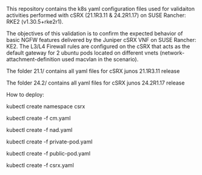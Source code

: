 
This repository contains the k8s yaml configuration files used for validaiton activities performed with cSRX (21.1R3.11 & 24.2R1.17) on SUSE Rancher: RKE2 (v1.30.5+rke2r1).

The objectives of this validation is to confirm the expected behavior of basic NGFW features delivered by the Juniper cSRX VNF on SUSE Rancher: KE2.
The L3/L4 Firewall rules are configured on the cSRX that acts as the default gateway for 2 ubuntu pods located on different vnets (network-attachment-definition used macvlan in the scenario).

The folder 21.1/ contains all yaml files for cSRX junos 21.1R3.11 release

The folder 24.2/ contains all yaml files for cSRX junos 24.2R1.17 release

How to deploy:

kubectl create namespace csrx

kubectl create -f cm.yaml

kubectl create -f nad.yaml

kubectl create -f private-pod.yaml

kubectl create -f public-pod.yaml

kubectl create -f csrx.yaml
 
